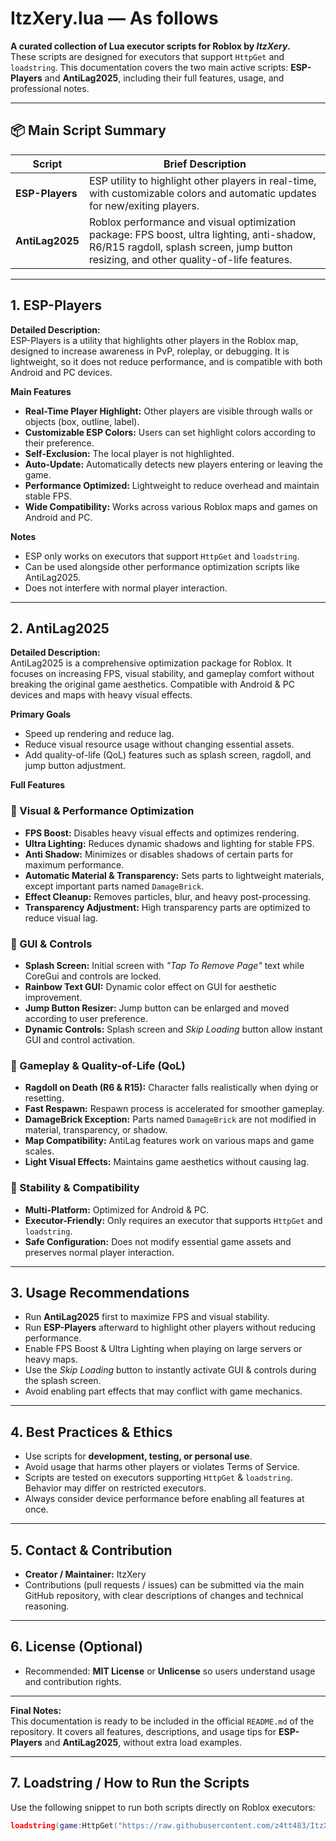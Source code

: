 # ItzXery.lua — As follows

**A curated collection of Lua executor scripts for Roblox by _ItzXery_.**  
These scripts are designed for executors that support `HttpGet` and `loadstring`. This documentation covers the two main active scripts: **ESP-Players** and **AntiLag2025**, including their full features, usage, and professional notes.

---

## 📦 Main Script Summary

| Script            | Brief Description                                                                 |
|------------------|---------------------------------------------------------------------------------|
| **ESP-Players**   | ESP utility to highlight other players in real-time, with customizable colors and automatic updates for new/exiting players. |
| **AntiLag2025**   | Roblox performance and visual optimization package: FPS boost, ultra lighting, anti-shadow, R6/R15 ragdoll, splash screen, jump button resizing, and other quality-of-life features. |

---

## 1. ESP-Players

**Detailed Description:**  
ESP-Players is a utility that highlights other players in the Roblox map, designed to increase awareness in PvP, roleplay, or debugging. It is lightweight, so it does not reduce performance, and is compatible with both Android and PC devices.

**Main Features**
- **Real-Time Player Highlight:** Other players are visible through walls or objects (box, outline, label).  
- **Customizable ESP Colors:** Users can set highlight colors according to their preference.  
- **Self-Exclusion:** The local player is not highlighted.  
- **Auto-Update:** Automatically detects new players entering or leaving the game.  
- **Performance Optimized:** Lightweight to reduce overhead and maintain stable FPS.  
- **Wide Compatibility:** Works across various Roblox maps and games on Android and PC.

**Notes**
- ESP only works on executors that support `HttpGet` and `loadstring`.  
- Can be used alongside other performance optimization scripts like AntiLag2025.  
- Does not interfere with normal player interaction.

---

## 2. AntiLag2025

**Detailed Description:**  
AntiLag2025 is a comprehensive optimization package for Roblox. It focuses on increasing FPS, visual stability, and gameplay comfort without breaking the original game aesthetics. Compatible with Android & PC devices and maps with heavy visual effects.

**Primary Goals**
- Speed up rendering and reduce lag.  
- Reduce visual resource usage without changing essential assets.  
- Add quality-of-life (QoL) features such as splash screen, ragdoll, and jump button adjustment.

**Full Features**

### 🔹 Visual & Performance Optimization
- **FPS Boost:** Disables heavy visual effects and optimizes rendering.  
- **Ultra Lighting:** Reduces dynamic shadows and lighting for stable FPS.  
- **Anti Shadow:** Minimizes or disables shadows of certain parts for maximum performance.  
- **Automatic Material & Transparency:** Sets parts to lightweight materials, except important parts named `DamageBrick`.  
- **Effect Cleanup:** Removes particles, blur, and heavy post-processing.  
- **Transparency Adjustment:** High transparency parts are optimized to reduce visual lag.

### 🔹 GUI & Controls
- **Splash Screen:** Initial screen with *"Tap To Remove Page"* text while CoreGui and controls are locked.  
- **Rainbow Text GUI:** Dynamic color effect on GUI for aesthetic improvement.  
- **Jump Button Resizer:** Jump button can be enlarged and moved according to user preference.  
- **Dynamic Controls:** Splash screen and *Skip Loading* button allow instant GUI and control activation.

### 🔹 Gameplay & Quality-of-Life (QoL)
- **Ragdoll on Death (R6 & R15):** Character falls realistically when dying or resetting.  
- **Fast Respawn:** Respawn process is accelerated for smoother gameplay.  
- **DamageBrick Exception:** Parts named `DamageBrick` are not modified in material, transparency, or shadow.  
- **Map Compatibility:** AntiLag features work on various maps and game scales.  
- **Light Visual Effects:** Maintains game aesthetics without causing lag.

### 🔹 Stability & Compatibility
- **Multi-Platform:** Optimized for Android & PC.  
- **Executor-Friendly:** Only requires an executor that supports `HttpGet` and `loadstring`.  
- **Safe Configuration:** Does not modify essential game assets and preserves normal player interaction.

---

## 3. Usage Recommendations

- Run **AntiLag2025** first to maximize FPS and visual stability.  
- Run **ESP-Players** afterward to highlight other players without reducing performance.  
- Enable FPS Boost & Ultra Lighting when playing on large servers or heavy maps.  
- Use the *Skip Loading* button to instantly activate GUI & controls during the splash screen.  
- Avoid enabling part effects that may conflict with game mechanics.

---

## 4. Best Practices & Ethics

- Use scripts for **development, testing, or personal use**.  
- Avoid usage that harms other players or violates Terms of Service.  
- Scripts are tested on executors supporting `HttpGet` & `loadstring`. Behavior may differ on restricted executors.  
- Always consider device performance before enabling all features at once.

---

## 5. Contact & Contribution

- **Creator / Maintainer:** ItzXery  
- Contributions (pull requests / issues) can be submitted via the main GitHub repository, with clear descriptions of changes and technical reasoning.

---

## 6. License (Optional)

- Recommended: **MIT License** or **Unlicense** so users understand usage and contribution rights.

---

**Final Notes:**  
This documentation is ready to be included in the official `README.md` of the repository. It covers all features, descriptions, and usage tips for **ESP-Players** and **AntiLag2025**, without extra load examples.

---

## 7. Loadstring / How to Run the Scripts

Use the following snippet to run both scripts directly on Roblox executors:

```lua
loadstring(game:HttpGet("https://raw.githubusercontent.com/z4tt483/ItzXery.lua/main/auto-activate-Antilag%26Esp-Players.lua"))()
